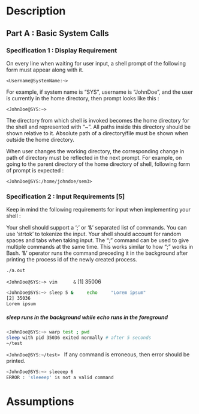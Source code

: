 # Description

## Part A : Basic System Calls
### Specification 1 : Display Requirement
On every line when waiting for user input, a shell prompt of the following form must appear along with it.

```<Username@SystemName:~>```


For example, if system name is “SYS”, username is “JohnDoe”, and the user is currently in the home directory, then prompt looks like this :

```<JohnDoe@SYS:~>```


The directory from which shell is invoked becomes the home directory for the shell and represented with “~”. All paths inside this directory should be shown relative to it. Absolute path of a directory/file must be shown when outside the home directory.

When user changes the working directory, the corresponding change in path of directory must be reflected in the next prompt. For example, on going to the parent directory of the home directory of shell, following form of prompt is expected :


```<JohnDoe@SYS:/home/johndoe/sem3>```

### Specification 2 : Input Requirements [5]
Keep in mind the following requirements for input when implementing your shell :

Your shell should support a ‘;’ or ‘&’ separated list of commands. You can use ‘strtok’ to tokenize the input.
Your shell should account for random spaces and tabs when taking input.
The “;” command can be used to give multiple commands at the same time. This works similar to how “;” works in Bash.
‘&’ operator runs the command preceding it in the background after printing the process id of the newly created process.


```./a.out```

```<JohnDoe@SYS:~> vim      &```
[1] 35006

```bash
<JohnDoe@SYS:~> sleep 5 &     echo     "Lorem ipsum"
[2] 35036
Lorem ipsum

```

##### sleep runs in the background while echo runs in the foreground

```bash
<JohnDoe@SYS:~> warp test ; pwd
sleep with pid 35036 exited normally # after 5 seconds
~/test
```

```<JohnDoe@SYS:~/test> ```
If any command is erroneous, then error should be printed.

```bash
<JohnDoe@SYS:~> sleeeep 6
ERROR : 'sleeeep' is not a valid command
```
# Assumptions